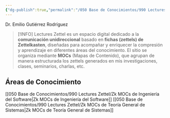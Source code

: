 ```yaml
---
{"dg-publish":true,"permalink":"/050 Base de Conocimientos/990 Lectures Zettel/Zk Lectures Zettel by EGR/","title":["Lectures Zettel"],"tags":["digitalGarden","gardenEntry","gardenEntry"]}
---
```


Dr. Emilio Gutiérrez Rodríguez

> [!INFO] 
> Lectures Zettel es un espacio digital dedicado a la **comunicación unidireccional** basado en **fichas (zettels) de Zettelkasten**, diseñadas para acompañar y enriquecer la compresión y aprendizaje en diferentes áreas del conocimiento. El sitio se organiza mediante **MOCs** (Mapas de Contenido), que agrupan de manera estructurada los zettels generados en mis investigaciones, clases, seminarios, charlas, etc.

## Áreas de Conocimiento
[[050 Base de Conocimientos/990 Lectures Zettel/Zk MOCs de Ingeniería del Software\|Zk MOCs de Ingeniería del Software]]
[[050 Base de Conocimientos/990 Lectures Zettel/Zk MOCs de Teoría General de Sistemas\|Zk MOCs de Teoría General de Sistemas]]


